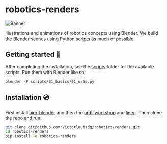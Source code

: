 # robotics-renders

![Banner](https://i.imgur.com/y2x5oGs.png)

Illustrations and animations of robotics concepts using Blender.
We build the Blender scenes using Python scripts as much of possible.

## Getting started :rocket:

After completing the installation, see the [scripts](./scripts/) folder for the available scripts.
Run them with Blender like so:

```
blender -P scripts/01_basics/01_ur5e.py
```


## Installation :cd:

First install [airo-blender](https://github.com/airo-ugent/airo-blender) and then the [urdf-workshop](https://github.com/Victorlouisdg/urdf-workshop) and [linen](https://github.com/Victorlouisdg/linen).
Then clone the repo and run:
```bash
git clone git@github.com:Victorlouisdg/robotics-renders.git
cd robotics-renders
pip install -e robotics-renders
```